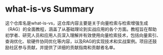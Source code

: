 # what-is-vs Summary

这个仓库名是what-is-vs，这仓库内容主要是关于向量检索与检索增强生成（RAG）的全面教程，涵盖了从基础理论到实战应用的各个方面。教程旨在帮助初学者、研究人员和应用人员深入理解并有效使用向量检索技术，包括向量索引、查询优化、软硬件协同优化等内容，以及RAG的实现技术和实战案例。项目还鼓励社区参与贡献，并提供了详细的贡献指南和贡献者名单。